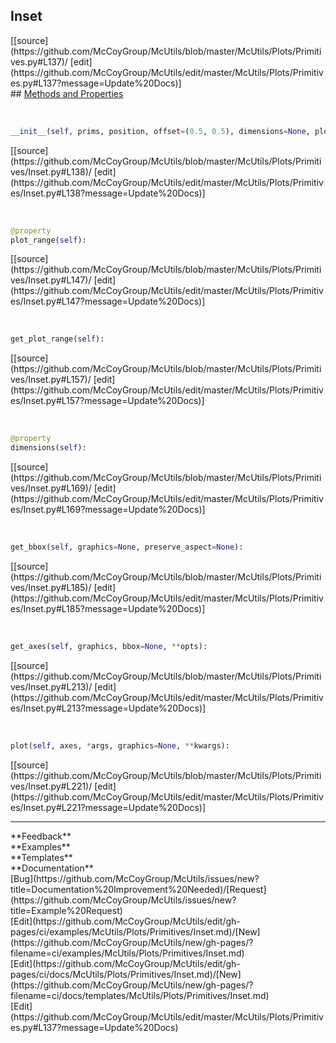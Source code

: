 ## <a id="McUtils.McUtils.Plots.Primitives.Inset">Inset</a> 

<div class="docs-source-link" markdown="1">
[[source](https://github.com/McCoyGroup/McUtils/blob/master/McUtils/Plots/Primitives.py#L137)/
[edit](https://github.com/McCoyGroup/McUtils/edit/master/McUtils/Plots/Primitives.py#L137?message=Update%20Docs)]
</div>









<div class="collapsible-section">
 <div class="collapsible-section collapsible-section-header" markdown="1">
## <a class="collapse-link" data-toggle="collapse" href="#methods" markdown="1"> Methods and Properties</a> <a class="float-right" data-toggle="collapse" href="#methods"><i class="fa fa-chevron-down"></i></a>
 </div>
 <div class="collapsible-section collapsible-section-body collapse show" id="methods" markdown="1">
 
<a id="McUtils.McUtils.Plots.Primitives.Inset.__init__" class="docs-object-method">&nbsp;</a> 
```python
__init__(self, prims, position, offset=(0.5, 0.5), dimensions=None, plot_range=None, **opts): 
```
<div class="docs-source-link" markdown="1">
[[source](https://github.com/McCoyGroup/McUtils/blob/master/McUtils/Plots/Primitives/Inset.py#L138)/
[edit](https://github.com/McCoyGroup/McUtils/edit/master/McUtils/Plots/Primitives/Inset.py#L138?message=Update%20Docs)]
</div>


<a id="McUtils.McUtils.Plots.Primitives.Inset.plot_range" class="docs-object-method">&nbsp;</a> 
```python
@property
plot_range(self): 
```
<div class="docs-source-link" markdown="1">
[[source](https://github.com/McCoyGroup/McUtils/blob/master/McUtils/Plots/Primitives/Inset.py#L147)/
[edit](https://github.com/McCoyGroup/McUtils/edit/master/McUtils/Plots/Primitives/Inset.py#L147?message=Update%20Docs)]
</div>


<a id="McUtils.McUtils.Plots.Primitives.Inset.get_plot_range" class="docs-object-method">&nbsp;</a> 
```python
get_plot_range(self): 
```
<div class="docs-source-link" markdown="1">
[[source](https://github.com/McCoyGroup/McUtils/blob/master/McUtils/Plots/Primitives/Inset.py#L157)/
[edit](https://github.com/McCoyGroup/McUtils/edit/master/McUtils/Plots/Primitives/Inset.py#L157?message=Update%20Docs)]
</div>


<a id="McUtils.McUtils.Plots.Primitives.Inset.dimensions" class="docs-object-method">&nbsp;</a> 
```python
@property
dimensions(self): 
```
<div class="docs-source-link" markdown="1">
[[source](https://github.com/McCoyGroup/McUtils/blob/master/McUtils/Plots/Primitives/Inset.py#L169)/
[edit](https://github.com/McCoyGroup/McUtils/edit/master/McUtils/Plots/Primitives/Inset.py#L169?message=Update%20Docs)]
</div>


<a id="McUtils.McUtils.Plots.Primitives.Inset.get_bbox" class="docs-object-method">&nbsp;</a> 
```python
get_bbox(self, graphics=None, preserve_aspect=None): 
```
<div class="docs-source-link" markdown="1">
[[source](https://github.com/McCoyGroup/McUtils/blob/master/McUtils/Plots/Primitives/Inset.py#L185)/
[edit](https://github.com/McCoyGroup/McUtils/edit/master/McUtils/Plots/Primitives/Inset.py#L185?message=Update%20Docs)]
</div>


<a id="McUtils.McUtils.Plots.Primitives.Inset.get_axes" class="docs-object-method">&nbsp;</a> 
```python
get_axes(self, graphics, bbox=None, **opts): 
```
<div class="docs-source-link" markdown="1">
[[source](https://github.com/McCoyGroup/McUtils/blob/master/McUtils/Plots/Primitives/Inset.py#L213)/
[edit](https://github.com/McCoyGroup/McUtils/edit/master/McUtils/Plots/Primitives/Inset.py#L213?message=Update%20Docs)]
</div>


<a id="McUtils.McUtils.Plots.Primitives.Inset.plot" class="docs-object-method">&nbsp;</a> 
```python
plot(self, axes, *args, graphics=None, **kwargs): 
```
<div class="docs-source-link" markdown="1">
[[source](https://github.com/McCoyGroup/McUtils/blob/master/McUtils/Plots/Primitives/Inset.py#L221)/
[edit](https://github.com/McCoyGroup/McUtils/edit/master/McUtils/Plots/Primitives/Inset.py#L221?message=Update%20Docs)]
</div>
 </div>
</div>












---


<div markdown="1" class="text-secondary">
<div class="container">
  <div class="row">
   <div class="col" markdown="1">
**Feedback**   
</div>
   <div class="col" markdown="1">
**Examples**   
</div>
   <div class="col" markdown="1">
**Templates**   
</div>
   <div class="col" markdown="1">
**Documentation**   
</div>
   <div class="col" markdown="1">
   
</div>
   <div class="col" markdown="1">
   
</div>
   <div class="col" markdown="1">
   
</div>
</div>
  <div class="row">
   <div class="col" markdown="1">
[Bug](https://github.com/McCoyGroup/McUtils/issues/new?title=Documentation%20Improvement%20Needed)/[Request](https://github.com/McCoyGroup/McUtils/issues/new?title=Example%20Request)   
</div>
   <div class="col" markdown="1">
[Edit](https://github.com/McCoyGroup/McUtils/edit/gh-pages/ci/examples/McUtils/Plots/Primitives/Inset.md)/[New](https://github.com/McCoyGroup/McUtils/new/gh-pages/?filename=ci/examples/McUtils/Plots/Primitives/Inset.md)   
</div>
   <div class="col" markdown="1">
[Edit](https://github.com/McCoyGroup/McUtils/edit/gh-pages/ci/docs/McUtils/Plots/Primitives/Inset.md)/[New](https://github.com/McCoyGroup/McUtils/new/gh-pages/?filename=ci/docs/templates/McUtils/Plots/Primitives/Inset.md)   
</div>
   <div class="col" markdown="1">
[Edit](https://github.com/McCoyGroup/McUtils/edit/master/McUtils/Plots/Primitives.py#L137?message=Update%20Docs)   
</div>
   <div class="col" markdown="1">
   
</div>
   <div class="col" markdown="1">
   
</div>
   <div class="col" markdown="1">
   
</div>
</div>
</div>
</div>